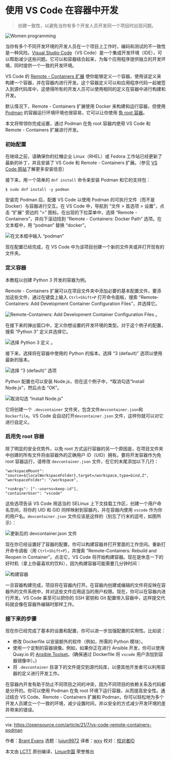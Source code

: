 [#]: subject: (Use VS Code to develop in containers)
[#]: via: (https://opensource.com/article/21/7/vs-code-remote-containers-podman)
[#]: author: (Brant Evans https://opensource.com/users/branic)
[#]: collector: (lujun9972)
[#]: translator: (wxy)
[#]: reviewer: ( )
[#]: publisher: ( )
[#]: url: ( )

使用 VS Code 在容器中开发
======

>创建一致性，以避免当你有多个开发人员开发同一个项目时出现问题。

![Women programming][1]

当你有多个不同开发环境的开发人员在一个项目上工作时，编码和测试的不一致性是一种风险。[Visual Studio Code][2]（VS Code）是一个集成开发环境（IDE），可以帮助减少这些问题。它可以和容器结合起来，为每个应用程序提供独立的开发环境，同时提供一个一致的开发环境。

VS Code 的 [Remote - Containers 扩展][3] 使你能够定义一个容器，使用该定义来构建一个容器，并在容器内进行开发。这个容器定义可以和应用程序代码一起被签入到源代码库中，这使得所有的开发人员可以使用相同的定义在容器中进行构建和开发。

默认情况下，Remote - Containers 扩展使用 Docker 来构建和运行容器，但使用 [Podman][4] 的容器运行环境环境也很容易，它可以让你使用 [免 root 容器][5]。

本文将带领你完成设置，通过 Podman 在免 root 容器内使用 VS Code 和 Remote - Containers 扩展进行开发。

### 初始配置

在继续之前，请确保你的红帽企业 Linux（RHEL）或 Fedora 工作站已经更新了最新的补丁，并且安装了 VS Code 和 Remote - Containers 扩展。（参见 [VS Code 网站][2]了解更多安装信息）

接下来，用一个简单的 `dnf install` 命令来安装 Podman 和它的支持包：


```
$ sudo dnf install -y podman
```

安装完 Podman 后，配置 VS Code 以使用 Podman 的可执行文件（而不是 Docker）与容器进行交互。在 VS Code 中，导航到 “文件 > 首选项 > 设置”，点击 “扩展” 旁边的 “>” 图标。在出现的下拉菜单中，选择 “Remote - Containers”，并向下滚动找到 “Remote - Containers: Docker Path” 选项。在文本框中，用 “podman” 替换 “docker”。

![在文本框中输入 “podman”][6]

现在配置已经完成，在 VS Code 中为该项目创建一个新的文件夹或并打开现有的文件夹。

### 定义容器

本教程以创建 Python 3 开发的容器为例。

Remote - Containers 扩展可以在项目文件夹中添加必要的基本配置文件。要添加这些文件，通过在键盘上输入 `Ctrl+Shift+P` 打开命令面板，搜索 “Remote-Containers: Add Development Container Configuration Files”，并选择它。

![Remote-Containers: Add Development Container Configuration Files][8] 。

在接下来的弹出窗口中，定义你想设置的开发环境的类型。对于这个例子的配置，搜索 “Python 3” 定义并选择它。

![选择 Python 3 定义][9] 。


接下来，选择将在容器中使用的 Python 的版本。选择 “3 (default)” 选项以使用最新的版本。

![选择 “3 (default)” 选项][10]

Python 配置也可以安装 Node.js，但在这个例子中，*取消勾选“Install Node.js”，然后点击 “OK”。

![取消勾选 “Install Node.js"][11]

它将创建一个 `.devcontainer` 文件夹，包含文件`devcontainer.json`和`Dockerfile`。VS Code 会自动打开`devcontainer.json` 文件，这样你就可以对它进行自定义。

### 启用免 root 容器

除了明显的安全优势外，以免 root 方式运行容器的另一个原因是，在项目文件夹中创建的所有文件将由容器外的正确用户 ID（UID）拥有。要将开发容器作为免 root 容器运行，请修改 `devcontainer.json` 文件，在它的末尾添加以下几行：


```
"workspaceMount": "source=${localWorkspaceFolder},target=/workspace,type=bind,Z",
"workspaceFolder": "/workspace",

"runArgs": ["--userns=keep-id"],
"containerUser": "vscode"
```

这些选项告诉 VS Code 用适当的 SELinux 上下文挂载工作区，创建一个用户命名空间，将你的 UID 和 GID 同样映射到容器内，并在容器内使用 `vscode` 作为你的用户名。`devcontainer.json` 文件应该是这样的（别忘了行末的逗号，如图所示）：

![更新后的 devcontainer.json 文件][12]

现在你已经设置好了容器的配置，你可以构建容器并打开里面的工作空间。重新打开命令调板（用 `Ctrl+Shift+P`），并搜索 “Remote-Containers: Rebuild and Reopen in Container”。点击它，VS Code 将开始构建容器。现在是休息一下的好时机（拿上你最喜欢的饮料），因为构建容器可能需要几分钟时间：

![构建容器][13]

一旦容器构建完成，项目将在容器内打开。在容器内创建或编辑的文件将反映在容器外的文件系统中，并对这些文件应用适当的用户权限。现在，你可以在容器内进行开发。VS Code 甚至可以把你的 SSH 密钥和 Git 配置带入容器中，这样提交代码就会像在容器外编辑时那样工作。

### 接下来的步骤

现在你已经完成了基本的设置和配置，你可以进一步加强配置的实用性。比如说：

  * 修改 Dockerfile 以安装额外的软件（例如，所需的 Python 模块）。
  * 使用一个定制的容器镜像。例如，如果你正在进行 Ansible 开发，你可以使用 Quay.io 的 [Ansible Toolset][14]。(确保通过 Dockerfile 将 `vscode` 用户添加到容器镜像中）。)
  * 将 `.devcontainer` 目录下的文件提交到源代码库，以便其他开发者可以利用容器的定义进行开发工作。

在容器内开发有助于防止不同项目之间的冲突，因为不同项目的依赖关系及代码都是分开的。你可以使用 Podman 在免 root 环境下运行容器，从而提高安全性。通过结合 VS Code、Remote - Containers 扩展和 Podman，你可以轻松地为多个开发人员建立一个一致的环境，减少设置时间，并以安全的方式减少开发环境的差异带来的错误。

--------------------------------------------------------------------------------

via: https://opensource.com/article/21/7/vs-code-remote-containers-podman

作者：[Brant Evans][a]
选题：[lujun9972][b]
译者：[wxy](https://github.com/wxy)
校对：[校对者ID](https://github.com/校对者ID)

本文由 [LCTT](https://github.com/LCTT/TranslateProject) 原创编译，[Linux中国](https://linux.cn/) 荣誉推出

[a]: https://opensource.com/users/branic
[b]: https://github.com/lujun9972
[1]: https://opensource.com/sites/default/files/styles/image-full-size/public/lead-images/collab-team-pair-programming-code-keyboard2.png?itok=WnKfsl-G (Women programming)
[2]: https://code.visualstudio.com/
[3]: https://code.visualstudio.com/docs/remote/containers
[4]: https://podman.io/
[5]: https://www.redhat.com/sysadmin/rootless-podman-makes-sense
[6]: https://opensource.com/sites/default/files/uploads/vscode-remote_podman.png (Enter "podman" in the text box)
[7]: https://creativecommons.org/licenses/by-sa/4.0/
[8]: https://opensource.com/sites/default/files/uploads/adddevelopmentcontainerconfigurationfiles.png (Remote-Containers: Add Development Container Configuration Files)
[9]: https://opensource.com/sites/default/files/uploads/python3.png (Select Python 3 definition)
[10]: https://opensource.com/sites/default/files/uploads/python3default.png (Select the 3 \(default\) option)
[11]: https://opensource.com/sites/default/files/uploads/unchecknodejs.png (Uncheck "Install Node.js")
[12]: https://opensource.com/sites/default/files/uploads/newdevcontainerjson.png (Updated devcontainer.json file)
[13]: https://opensource.com/sites/default/files/uploads/buildingcontainer.png (Building the container)
[14]: https://quay.io/repository/ansible/toolset

